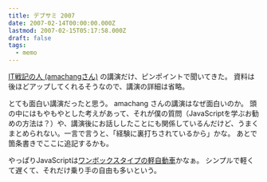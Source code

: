 ```yaml
---
title: デブサミ 2007
date: 2007-02-14T00:00:00.000Z
lastmod: 2007-02-15T05:17:58.000Z
draft: false
tags:
  - memo
---
```


[IT戦記の人 (amachangさん)](http://d.hatena.ne.jp/amachang/) の講演だけ、ピンポイントで聞いてきた。 資料は後ほどアップしてくれるそうなので、講演の詳細は省略。

とても面白い講演だったと思う。 amachang さんの講演はなぜ面白いのか。 頭の中にはもやもやとした考えがあって、それが僕の質問（JavaScriptを学ぶお勧めの方法は？）や、講演後にお話ししたことにも関係しているんだけど、うまくまとめられない。一言で言うと、「経験に裏打ちされているから」かな。 あとで箇条書きでここに追記するかも。

やっぱりJavaScriptは[ワンボックスタイプの軽自動車](http://www.machu.jp/diary/20060329.html#p01)かなぁ。 シンプルで軽くて遅くて、それだけ乗り手の自由も多いという。
